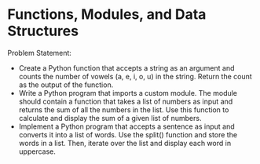 # Functions, Modules, and Data Structures

Problem Statement:
- Create a Python function that accepts a string as an argument and counts the number of vowels (a, e, i, o, u) in the string. Return the count as the output of the function.
- Write a Python program that imports a custom module. The module should contain a function that takes a list of numbers as input and returns the sum of all the numbers in the list. Use this function to calculate and display the sum of a given list of numbers.
- Implement a Python program that accepts a sentence as input and converts it into a list of words. Use the split() function and store the words in a list. Then, iterate over the list and display each word in uppercase.
